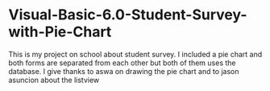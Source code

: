 # Visual-Basic-6.0-Student-Survey-with-Pie-Chart
This is my project on school about student survey. I included a pie chart and both forms are separated from each other but both of them uses the database. I give thanks to aswa on drawing the pie chart and to jason asuncion about the listview
